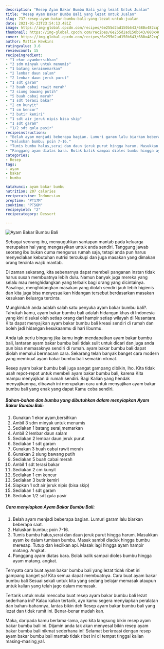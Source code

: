 ```yaml
---
description: "Resep Ayam Bakar Bumbu Bali yang lezat Untuk Jualan"
title: "Resep Ayam Bakar Bumbu Bali yang lezat Untuk Jualan"
slug: 737-resep-ayam-bakar-bumbu-bali-yang-lezat-untuk-jualan
date: 2021-01-23T23:54:13.481Z
image: https://img-global.cpcdn.com/recipes/6e255d2ad150b643/680x482cq70/ayam-bakar-bumbu-bali-foto-resep-utama.jpg
thumbnail: https://img-global.cpcdn.com/recipes/6e255d2ad150b643/680x482cq70/ayam-bakar-bumbu-bali-foto-resep-utama.jpg
cover: https://img-global.cpcdn.com/recipes/6e255d2ad150b643/680x482cq70/ayam-bakar-bumbu-bali-foto-resep-utama.jpg
author: Mattie Hawkins
ratingvalue: 3.6
reviewcount: 15
recipeingredient:
- "1 ekor ayambersihkan"
- "3 sdm minyak untuk menumis"
- "1 batang seraimemarkan"
- "2 lembar daun salam"
- "2 lembar daun jeruk purut"
- "1 sdt garam"
- "3 buah cabai rawit merah"
- "2 siung bawang putih"
- "5 buah cabai merah"
- "1 sdt terasi bakar"
- "2 cm kunyit"
- "1 cm kencur"
- "3 butir kemiri"
- "1 sdt air jeruk nipis bisa skip"
- "1 sdt garam"
- "1/2 sdt gula pasir"
recipeinstructions:
- "Belah ayam menjadi beberapa bagian. Lumuri garam lalu biarkan beberapa saat."
- "Haluskan bumbu; poin 7-16."
- "Tumis bumbu halus,serai dan daun jeruk purut hingga harum. Masukkan ayam ke dalam tumisan bumbu. Masak sambil diaduk hingga bumbu meresap. Tutup dan kecilkan api. Masak lagi hingga ayam hampir matang. Angkat."
- "Panggang ayam diatas bara. Bolak balik sampai dioles bumbu hingga ayam matang. angkat."
categories:
- Resep
tags:
- ayam
- bakar
- bumbu

katakunci: ayam bakar bumbu 
nutrition: 207 calories
recipecuisine: Indonesian
preptime: "PT17M"
cooktime: "PT56M"
recipeyield: "2"
recipecategory: Dessert

---
```



![Ayam Bakar Bumbu Bali](https://img-global.cpcdn.com/recipes/6e255d2ad150b643/680x482cq70/ayam-bakar-bumbu-bali-foto-resep-utama.jpg)

Sebagai seorang ibu, menyuguhkan santapan mantab pada keluarga merupakan hal yang mengasyikan untuk anda sendiri. Tanggung jawab seorang ibu bukan cuma mengurus rumah saja, tetapi anda pun harus menyediakan kebutuhan nutrisi tercukupi dan juga masakan yang dimakan orang tercinta wajib mantab.

Di zaman  sekarang, kita sebenarnya dapat membeli panganan instan tidak harus susah membuatnya lebih dulu. Namun banyak juga mereka yang selalu mau menghidangkan yang terbaik bagi orang yang dicintainya. Pasalnya, menghidangkan masakan yang diolah sendiri jauh lebih higienis dan kita juga bisa menyesuaikan hidangan tersebut berdasarkan masakan kesukaan keluarga tercinta. 



Mungkinkah anda adalah salah satu penyuka ayam bakar bumbu bali?. Tahukah kamu, ayam bakar bumbu bali adalah hidangan khas di Indonesia yang kini disukai oleh setiap orang dari hampir setiap wilayah di Nusantara. Kita dapat menyajikan ayam bakar bumbu bali kreasi sendiri di rumah dan boleh jadi hidangan kesukaanmu di hari liburmu.

Anda tak perlu bingung jika kamu ingin mendapatkan ayam bakar bumbu bali, lantaran ayam bakar bumbu bali tidak sulit untuk dicari dan juga anda pun bisa memasaknya sendiri di rumah. ayam bakar bumbu bali dapat diolah memalui bermacam cara. Sekarang telah banyak banget cara modern yang membuat ayam bakar bumbu bali semakin nikmat.

Resep ayam bakar bumbu bali juga sangat gampang dibikin, lho. Kita tidak usah repot-repot untuk membeli ayam bakar bumbu bali, karena Kita mampu menyajikan di rumah sendiri. Bagi Kalian yang hendak menyajikannya, dibawah ini merupakan cara untuk menyajikan ayam bakar bumbu bali yang enak yang dapat Kamu coba sendiri.

<!--inarticleads1-->

##### Bahan-bahan dan bumbu yang dibutuhkan dalam menyiapkan Ayam Bakar Bumbu Bali:

1. Gunakan 1 ekor ayam,bersihkan
1. Ambil 3 sdm minyak untuk menumis
1. Sediakan 1 batang serai,memarkan
1. Ambil 2 lembar daun salam
1. Sediakan 2 lembar daun jeruk purut
1. Sediakan 1 sdt garam
1. Gunakan 3 buah cabai rawit merah
1. Gunakan 2 siung bawang putih
1. Sediakan 5 buah cabai merah
1. Ambil 1 sdt terasi bakar
1. Sediakan 2 cm kunyit
1. Sediakan 1 cm kencur
1. Sediakan 3 butir kemiri
1. Siapkan 1 sdt air jeruk nipis (bisa skip)
1. Sediakan 1 sdt garam
1. Sediakan 1/2 sdt gula pasir




<!--inarticleads2-->

##### Cara menyiapkan Ayam Bakar Bumbu Bali:

1. Belah ayam menjadi beberapa bagian. Lumuri garam lalu biarkan beberapa saat.
1. Haluskan bumbu; poin 7-16.
1. Tumis bumbu halus,serai dan daun jeruk purut hingga harum. Masukkan ayam ke dalam tumisan bumbu. Masak sambil diaduk hingga bumbu meresap. Tutup dan kecilkan api. Masak lagi hingga ayam hampir matang. Angkat.
1. Panggang ayam diatas bara. Bolak balik sampai dioles bumbu hingga ayam matang. angkat.




Ternyata cara buat ayam bakar bumbu bali yang lezat tidak ribet ini gampang banget ya! Kita semua dapat membuatnya. Cara buat ayam bakar bumbu bali Sesuai sekali untuk kita yang sedang belajar memasak ataupun untuk kalian yang telah jago dalam memasak.

Tertarik untuk mulai mencoba buat resep ayam bakar bumbu bali lezat sederhana ini? Kalau kalian tertarik, ayo kamu segera menyiapkan peralatan dan bahan-bahannya, lantas bikin deh Resep ayam bakar bumbu bali yang lezat dan tidak rumit ini. Benar-benar mudah kan. 

Maka, daripada kamu berlama-lama, ayo kita langsung bikin resep ayam bakar bumbu bali ini. Dijamin anda tak akan menyesal bikin resep ayam bakar bumbu bali nikmat sederhana ini! Selamat berkreasi dengan resep ayam bakar bumbu bali mantab tidak ribet ini di tempat tinggal kalian masing-masing,ya!.

